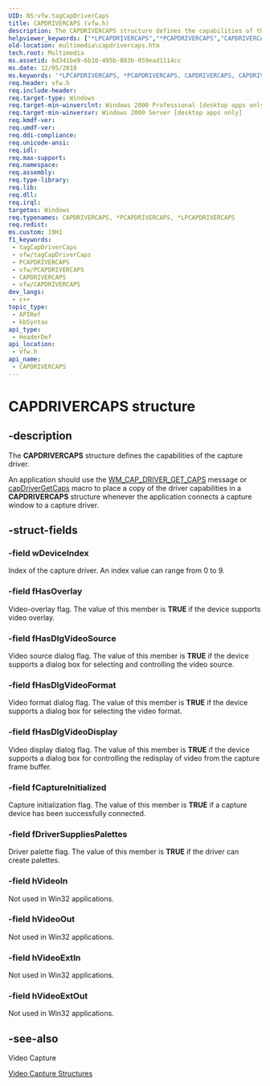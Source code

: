 ```yaml
---
UID: NS:vfw.tagCapDriverCaps
title: CAPDRIVERCAPS (vfw.h)
description: The CAPDRIVERCAPS structure defines the capabilities of the capture driver.An application should use the WM_CAP_DRIVER_GET_CAPS message or capDriverGetCaps macro to place a copy of the driver capabilities in a CAPDRIVERCAPS structure whenever the application connects a capture window to a capture driver.
helpviewer_keywords: ["*LPCAPDRIVERCAPS","*PCAPDRIVERCAPS","CAPDRIVERCAPS","CAPDRIVERCAPS structure [Windows Multimedia]","_win32_CAPDRIVERCAPS_str","multimedia.capdrivercaps","vfw/CAPDRIVERCAPS"]
old-location: multimedia\capdrivercaps.htm
tech.root: Multimedia
ms.assetid: 6d341be9-6b10-495b-803b-059ead1114cc
ms.date: 12/05/2018
ms.keywords: '*LPCAPDRIVERCAPS, *PCAPDRIVERCAPS, CAPDRIVERCAPS, CAPDRIVERCAPS structure [Windows Multimedia], _win32_CAPDRIVERCAPS_str, multimedia.capdrivercaps, vfw/CAPDRIVERCAPS'
req.header: vfw.h
req.include-header: 
req.target-type: Windows
req.target-min-winverclnt: Windows 2000 Professional [desktop apps only]
req.target-min-winversvr: Windows 2000 Server [desktop apps only]
req.kmdf-ver: 
req.umdf-ver: 
req.ddi-compliance: 
req.unicode-ansi: 
req.idl: 
req.max-support: 
req.namespace: 
req.assembly: 
req.type-library: 
req.lib: 
req.dll: 
req.irql: 
targetos: Windows
req.typenames: CAPDRIVERCAPS, *PCAPDRIVERCAPS, *LPCAPDRIVERCAPS
req.redist: 
ms.custom: 19H1
f1_keywords:
 - tagCapDriverCaps
 - vfw/tagCapDriverCaps
 - PCAPDRIVERCAPS
 - vfw/PCAPDRIVERCAPS
 - CAPDRIVERCAPS
 - vfw/CAPDRIVERCAPS
dev_langs:
 - c++
topic_type:
 - APIRef
 - kbSyntax
api_type:
 - HeaderDef
api_location:
 - Vfw.h
api_name:
 - CAPDRIVERCAPS
---
```


# CAPDRIVERCAPS structure


## -description

The <b>CAPDRIVERCAPS</b> structure defines the capabilities of the capture driver.

An application should use the <a href="https://docs.microsoft.com/windows/desktop/Multimedia/wm-cap-driver-get-caps">WM_CAP_DRIVER_GET_CAPS</a> message or <a href="https://docs.microsoft.com/windows/desktop/api/vfw/nf-vfw-capdrivergetcaps">capDriverGetCaps</a> macro to place a copy of the driver capabilities in a <b>CAPDRIVERCAPS</b> structure whenever the application connects a capture window to a capture driver.

## -struct-fields

### -field wDeviceIndex

Index of the capture driver. An index value can range from 0 to 9.

### -field fHasOverlay

Video-overlay flag. The value of this member is <b>TRUE</b> if the device supports video overlay.

### -field fHasDlgVideoSource

Video source dialog flag. The value of this member is <b>TRUE</b> if the device supports a dialog box for selecting and controlling the video source.

### -field fHasDlgVideoFormat

Video format dialog flag. The value of this member is <b>TRUE</b> if the device supports a dialog box for selecting the video format.

### -field fHasDlgVideoDisplay

Video display dialog flag. The value of this member is <b>TRUE</b> if the device supports a dialog box for controlling the redisplay of video from the capture frame buffer.

### -field fCaptureInitialized

Capture initialization flag. The value of this member is <b>TRUE</b> if a capture device has been successfully connected.

### -field fDriverSuppliesPalettes

Driver palette flag. The value of this member is <b>TRUE</b> if the driver can create palettes.

### -field hVideoIn

Not used in Win32 applications.

### -field hVideoOut

Not used in Win32 applications.

### -field hVideoExtIn

Not used in Win32 applications.

### -field hVideoExtOut

Not used in Win32 applications.

## -see-also

Video Capture



<a href="https://docs.microsoft.com/windows/desktop/Multimedia/video-capture-structures">Video Capture Structures</a>

